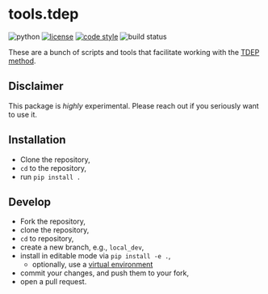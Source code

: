 tools.tdep
===

![python](https://img.shields.io/badge/python-3.7--3.9-lightgrey.svg?style=flat-square)
[![license](https://img.shields.io/pypi/l/son.svg?color=red&style=flat-square)](https://opensource.org/licenses/ISC)
[![code style](https://img.shields.io/badge/code%20style-black-202020.svg?style=flat-square)](https://github.com/ambv/black)
![build status](https://app.travis-ci.com/flokno/tools.tdep.svg?branch=master)

These are a bunch of scripts and tools that facilitate working with the [TDEP method](http://ollehellman.github.io/).

## Disclaimer

This package is _highly_ experimental. Please reach out if you seriously want to use it.

## Installation

- Clone the repository,
- `cd` to the repository,
- run `pip install .`

## Develop

- Fork the repository,
- clone the repository,
- `cd` to repository,
- create a new branch, e.g., `local_dev`,
- install in editable mode via `pip install -e .`,
  - optionally, use a [virtual environment](https://docs.python.org/3/library/venv.html)
- commit your changes, and push them to your fork,
- open a pull request.

